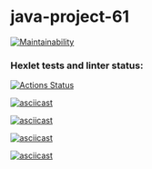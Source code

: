 # java-project-61

[![Maintainability](https://api.codeclimate.com/v1/badges/ca291b4fc4e7afa2dbbd/maintainability)](https://codeclimate.com/github/RitaSp19/java-project-61/maintainability)

### Hexlet tests and linter status:
[![Actions Status](https://github.com/RitaSp19/java-project-61/actions/workflows/hexlet-check.yml/badge.svg)](https://github.com/RitaSp19/java-project-61/actions)

[![asciicast](https://asciinema.org/a/VZ44B1IHPzZH942d0zvzA82b8.svg)](https://asciinema.org/a/VZ44B1IHPzZH942d0zvzA82b8)

[![asciicast](https://asciinema.org/a/dNmwD9fAi8xMBItNxN8fPV5IS.svg)](https://asciinema.org/a/dNmwD9fAi8xMBItNxN8fPV5IS)

[![asciicast](https://asciinema.org/a/vLG1uglaD6XrDnIdFWGidYS12.svg)](https://asciinema.org/a/vLG1uglaD6XrDnIdFWGidYS12)

[![asciicast](https://asciinema.org/a/CNgTEzivIP4sRCsVmCeEOQD0l.svg)](https://asciinema.org/a/CNgTEzivIP4sRCsVmCeEOQD0l)
